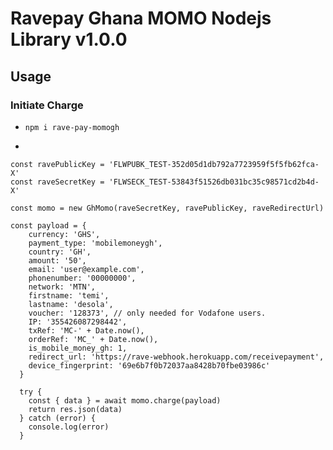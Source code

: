 # Ravepay Ghana MOMO Nodejs Library v1.0.0

## Usage

### Initiate Charge
- `npm i rave-pay-momogh`

-  
```const raveRedirectUrl = 'http://127.0.0.1:3000/api/v1/payments/recievepay'
const ravePublicKey = 'FLWPUBK_TEST-352d05d1db792a7723959f5f5fb62fca-X'
const raveSecretKey = 'FLWSECK_TEST-53843f51526db031bc35c98571cd2b4d-X'

const momo = new GhMomo(raveSecretKey, ravePublicKey, raveRedirectUrl)

const payload = {
    currency: 'GHS',
    payment_type: 'mobilemoneygh',
    country: 'GH',
    amount: '50',
    email: 'user@example.com',
    phonenumber: '00000000',
    network: 'MTN',
    firstname: 'temi',
    lastname: 'desola',
    voucher: '128373', // only needed for Vodafone users.
    IP: '355426087298442',
    txRef: 'MC-' + Date.now(),
    orderRef: 'MC_' + Date.now(),
    is_mobile_money_gh: 1,
    redirect_url: 'https://rave-webhook.herokuapp.com/receivepayment',
    device_fingerprint: '69e6b7f0b72037aa8428b70fbe03986c'
  }

  try {
    const { data } = await momo.charge(payload)
    return res.json(data)
  } catch (error) {
    console.log(error)
  }

```
